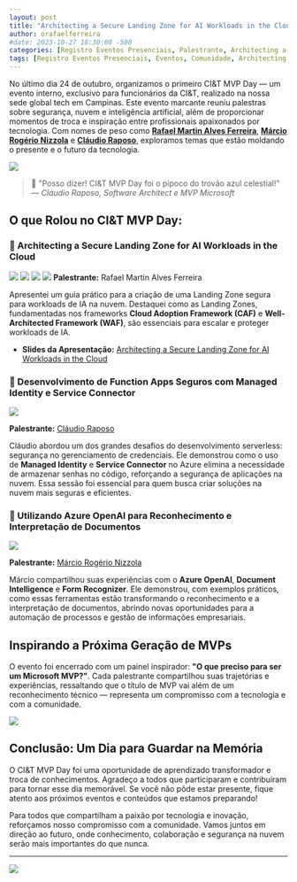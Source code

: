 ```yaml
---
layout: post
title: "Architecting a Secure Landing Zone for AI Workloads in the Cloud - MVP TALKS CI&T 2024"
author: orafaelferreira
#date: 2023-10-27 18:30:00 -500
categories: [Registro Eventos Presenciais, Palestrante, Architecting a Secure Landing Zone for AI Workloads in the Cloud - MVP TALKS CI&T 2024]
tags: [Registro Eventos Presenciais, Eventos, Comunidade, Architecting a Secure Landing Zone for AI Workloads in the Cloud - MVP TALKS CI&T 2024]
---
```



No último dia 24 de outubro, organizamos o primeiro CI&T MVP Day — um evento interno, exclusivo para funcionários da CI&T, realizado na nossa sede global tech em Campinas. Este evento marcante reuniu palestras sobre segurança, nuvem e inteligência artificial, além de proporcionar momentos de troca e inspiração entre profissionais apaixonados por tecnologia. Com nomes de peso como **[Rafael Martin Alves Ferreira](https://www.linkedin.com/in/orafaelferreiraa/)**, **[Márcio Rogério Nizzola](https://www.linkedin.com/in/nizzola/)** e **[Cláudio Raposo](https://www.linkedin.com/in/cfraposo/)**, exploramos temas que estão moldando o presente e o futuro da tecnologia.

![](https://stoblobcertificados011.blob.core.windows.net/imagens-blog/posts/mvp.talks/1.png)


> 💬 "Posso dizer! CI&T MVP Day foi o pipoco do trovão azul celestial!" — *Cláudio Raposo, Software Architect e MVP Microsoft*


## O que Rolou no CI&T MVP Day:

### 🔹 Architecting a Secure Landing Zone for AI Workloads in the Cloud

![](https://stoblobcertificados011.blob.core.windows.net/imagens-blog/posts/mvp.talks/2.jpg)
![](https://stoblobcertificados011.blob.core.windows.net/imagens-blog/posts/mvp.talks/3.jpeg)
![](https://stoblobcertificados011.blob.core.windows.net/imagens-blog/posts/mvp.talks/4.jpeg)
![](https://stoblobcertificados011.blob.core.windows.net/imagens-blog/posts/mvp.talks/5.jpeg)
**Palestrante:** Rafael Martin Alves Ferreira

Apresentei um guia prático para a criação de uma Landing Zone segura para workloads de IA na nuvem. Destaquei como as Landing Zones, fundamentadas nos frameworks **Cloud Adoption Framework (CAF)** e **Well-Architected Framework (WAF)**, são essenciais para escalar e proteger workloads de IA.

- <i class="fa-regular fa-folder-open"></i> **Slides da Apresentação:** [Architecting a Secure Landing Zone for AI Workloads in the Cloud](https://stoblobcertificados011.blob.core.windows.net/palestras/CIT.pdf)

### 🔹 Desenvolvimento de Function Apps Seguros com Managed Identity e Service Connector

![](https://stoblobcertificados011.blob.core.windows.net/imagens-blog/posts/mvp.talks/6.jpg)

**Palestrante:** [Cláudio Raposo](https://www.linkedin.com/in/cfraposo/)

Cláudio abordou um dos grandes desafios do desenvolvimento serverless: segurança no gerenciamento de credenciais. Ele demonstrou como o uso de **Managed Identity** e **Service Connector** no Azure elimina a necessidade de armazenar senhas no código, reforçando a segurança de aplicações na nuvem. Essa sessão foi essencial para quem busca criar soluções na nuvem mais seguras e eficientes.

### 🔹 Utilizando Azure OpenAI para Reconhecimento e Interpretação de Documentos

![](https://stoblobcertificados011.blob.core.windows.net/imagens-blog/posts/mvp.talks/7.jpeg)

**Palestrante:** [Márcio Rogério Nizzola](https://www.linkedin.com/in/nizzola/)

Márcio compartilhou suas experiências com o **Azure OpenAI**, **Document Intelligence** e **Form Recognizer**. Ele demonstrou, com exemplos práticos, como essas ferramentas estão transformando o reconhecimento e a interpretação de documentos, abrindo novas oportunidades para a automação de processos e gestão de informações empresariais.

## Inspirando a Próxima Geração de MVPs

O evento foi encerrado com um painel inspirador: **"O que preciso para ser um Microsoft MVP?"**. Cada palestrante compartilhou suas trajetórias e experiências, ressaltando que o título de MVP vai além de um reconhecimento técnico — representa um compromisso com a tecnologia e com a comunidade.

![](https://stoblobcertificados011.blob.core.windows.net/imagens-blog/posts/mvp.talks/8.jpg)

## Conclusão: Um Dia para Guardar na Memória

O CI&T MVP Day foi uma oportunidade de aprendizado transformador e troca de conhecimentos. Agradeço a todos que participaram e contribuíram para tornar esse dia memorável. Se você não pôde estar presente, fique atento aos próximos eventos e conteúdos que estamos preparando!

Para todos que compartilham a paixão por tecnologia e inovação, reforçamos nosso compromisso com a comunidade. Vamos juntos em direção ao futuro, onde conhecimento, colaboração e segurança na nuvem serão mais importantes do que nunca.

---

![](https://stoblobcertificados011.blob.core.windows.net/imagens-blog/posts/Logo2.png)
